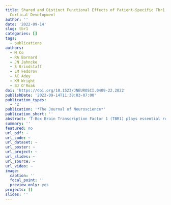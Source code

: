 ```yaml
---
title: Shared and Distinct Functional Effects of Patient-Specific Tbr1 Mutations on
  Cortical Development
author: ''
date: '2022-09-14'
slug: tbr1
categories: []
tags:
  - publications
authors:
  - M Co
  - RA Barnard
  - JN Jahncke
  - S Grindstaff
  - LM Fedorov
  - AC Adey
  - KM Wright
  - BJ O'Roak
doi: 'https://doi.org/10.1523/JNEUROSCI.0409-22.2022'
publishDate: '2022-09-14T11:38:03-07:00'
publication_types:
  - '2'
publication: '*The Journal of Neuroscience*'
publication_short: ''
abstract: 'T-Box Brain Transcription Factor 1 (TBR1) plays essential roles in brain development, mediating neuronal migration, fate specification, and axon tract formation. While heterozygous loss-of-function and missense TBR1 mutations are associated with neurodevelopmental conditions, the effects of these heterogeneous mutations on brain development have yet to be fully explored. We characterized multiple mouse lines carrying Tbr1 mutations differing by type and exonic location, including the previously generated Tbr1 exon 2-3 knock-out (KO) line, and we analyzed male and female mice at neonatal and adult stages. The frameshift patient mutation A136PfsX80 (A136fs) caused reduced TBR1 protein in cortex similar to Tbr1 KO, while the missense patient mutation K228E caused significant TBR1 upregulation. Analysis of cortical layer formation found similar defects between KO and A136fs homozygotes in their CUX1+ and CTIP2+ layer positions, while K228E homozygosity produced layering defects distinct from these mutants. Meanwhile, the examination of cortical apoptosis found extensive cell death in KO homozygotes but limited cell death in A136fs or K228E homozygotes. Despite their discordant cortical phenotypes, these Tbr1 mutations produced several congruent phenotypes, including anterior commissure reduction in heterozygotes, which was previously observed in humans with TBR1 mutations. These results indicate that patient-specific Tbr1 mutant mice will be valuable translational models for pinpointing shared and distinct etiologies among patients with TBR1-related developmental conditions.'
summary: ''
featured: no
url_pdf: ~
url_code: ~
url_dataset: ~
url_poster: ~
url_project: ~
url_slides: ~
url_source: ~
url_video: ~
image:
  caption: ''
  focal_point: ''
  preview_only: yes
projects: []
slides: ''
---
```

